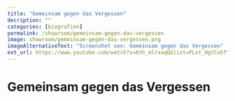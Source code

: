 ```yaml
---
title: "Gemeinsam gegen das Vergessen"
decription: ""
categories: [biografien]
permalink: /showroom/gemeinsam-gegen-das-vergessen
image: showroom/gemeinsam-gegen-das-vergessen.png
imageAlternativeText: "Screenshot von: Gemeinsam gegen das Vergessen"
ext_url: https://www.youtube.com/watch?v=KYn_mlrxaqQ&list=PLxt_Og7CuhTYAPvq2aYLgvHPvZojaJh45&index=19
---
```


# Gemeinsam gegen das Vergessen
